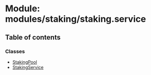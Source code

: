 # Module: modules/staking/staking.service

## Table of contents

### Classes

- [StakingPool](../classes/modules_staking_staking_service.StakingPool.md)
- [StakingService](../classes/modules_staking_staking_service.StakingService.md)
